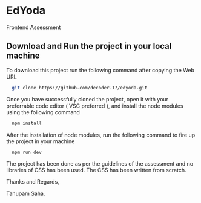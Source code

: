 
# EdYoda

Frontend Assessment

## Download and Run the project in your local machine

To download this project run the following command after copying the Web URL

```bash
  git clone https://github.com/decoder-17/edyoda.git
```

Once you have successfully cloned the project, open it with your preferrable code editor ( VSC preferred ), and install the node modules using the following command

```bash
  npm install
```

After the installation of node modules, run the following command to fire up the project in your machine

```bash
  npm run dev
```
The project has been done as per the guidelines of the assessment and no libraries of CSS has been used. The CSS has been written from scratch.

Thanks and Regards,

Tanupam Saha.
